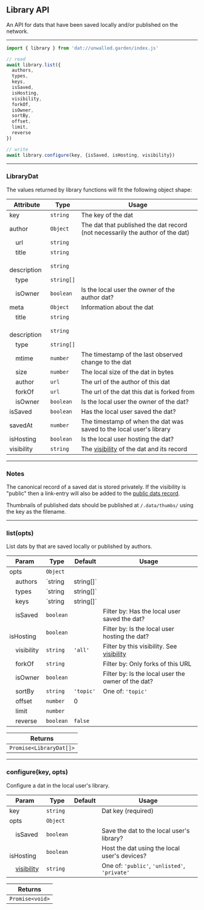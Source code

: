 ## Library API

An API for dats that have been saved locally and/or published on the network.

---

```js
import { library } from 'dat://unwalled.garden/index.js'

// read
await library.list({
  authors,
  types,
  keys,
  isSaved,
  isHosting,
  visibility,
  forkOf,
  isOwner,
  sortBy,
  offset,
  limit,
  reverse
})

// write
await library.configure(key, {isSaved, isHosting, visibility})
```

---

### LibraryDat

The values returned by library functions will fit the following object shape:

|Attribute|Type|Usage|
|-|-|-|
|key|`string`|The key of the dat|
|author|`Object`|The dat that published the dat record (not necessarily the author of the dat)|
|&emsp;url|`string`||
|&emsp;title|`string`||
|&emsp;description|`string`||
|&emsp;type|`string[]`||
|&emsp;isOwner|`boolean`|Is the local user the owner of the author dat?|
|meta|`Object`|Information about the dat|
|&emsp;title|`string`||
|&emsp;description|`string`||
|&emsp;type|`string[]`||
|&emsp;mtime|`number`|The timestamp of the last observed change to the dat|
|&emsp;size|`number`|The local size of the dat in bytes|
|&emsp;author|`url`|The url of the author of this dat|
|&emsp;forkOf|`url`|The url of the dat this dat is forked from|
|&emsp;isOwner|`boolean`|Is the local user the owner of the dat?|
|isSaved|`boolean`|Has the local user saved the dat?|
|savedAt|`number`|The timestamp of when the dat was saved to the local user's library|
|isHosting|`boolean`|Is the local user hosting the dat?|
|visibility|`string`|The [visibility](/docs/common-fields#visibility) of the dat and its record|

---

### Notes

The canonical record of a saved dat is stored privately. If the visibility is "public" then a link-entry will also be added to the [public dats record](/dats).

Thumbnails of published dats should be published at `/.data/thumbs/` using the key as the filename.

---

### list(opts)

List dats by that are saved locally or published by authors.

|Param|Type|Default|Usage|
|-|-|-|-|
|opts|`Object`|||
|&emsp;authors|`string|string[]`||Filter by author URLs|
|&emsp;types|`string|string[]`||Filter by dat types|
|&emsp;keys|`string|string[]`||Filter by dat keys|
|&emsp;isSaved|`boolean`||Filter by: Has the local user saved the dat?|
|&emsp;isHosting|`boolean`||Filter by: Is the local user hosting the dat?|
|&emsp;visibility|`string`|`'all'`|Filter by this visibility. See [visibility](/docs/common-fields#visibility)|
|&emsp;forkOf|`string`||Filter by: Only forks of this URL|
|&emsp;isOwner|`boolean`||Filter by: Is the local user the owner of the dat?|
|&emsp;sortBy|`string`|`'topic'`|One of: `'topic'`|
|&emsp;offset|`number`|0||
|&emsp;limit|`number`|||
|&emsp;reverse|`boolean`|`false`||

|Returns|
|-|
|`Promise<LibraryDat[]>`|

---

### configure(key, opts)

Configure a dat in the local user's library.

|Param|Type|Default|Usage|
|-|-|-|-|
|key|`string`||Dat key (required)|
|opts|`Object`|||
|&emsp;isSaved|`boolean`||Save the dat to the local user's library?|
|&emsp;isHosting|`boolean`||Host the dat using the local user's devices?|
|&emsp;[visibility](/docs/common-fields#visibility)|`string`||One of: `'public'`, `'unlisted'`, `'private'`|

|Returns|
|-|
|`Promise<void>`|

